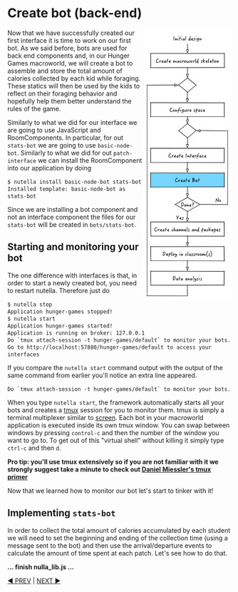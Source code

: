 # Create bot (back-end)
<img src="images/dev_process_4.png" width="200" align="right">

Now that we have successfully created our first interface it is time to work on our first bot. As we said before, bots are used for back end components and, in our Hunger Games macroworld, we will create a bot to assemble and store the total amount of calories collected by each kid while foraging. These statics will then be used by the kids to reflect on their foraging behavior and hopefully help them better understand the rules of the game.

Similarly to what we did for our interface we are going to use JavaScript and RoomComponents. In particular, for out `stats-bot` we are going to use `basic-node-bot`. Similarly to what we did for out `patch-interface` we can install the RoomComponent into our application by doing
```
$ nutella install basic-node-bot stats-bot
Installed template: basic-node-bot as stats-bot
```

Since we are installing a bot component and not an interface component the files for our `stats-bot` will be created in `bots/stats-bot`. 


## Starting and monitoring your bot

The one difference with interfaces is that, in order to start a newly created bot, you need to restart nutella. Therefore just do
```
$ nutella stop
Application hunger-games stopped!
$ nutella start
Application hunger-games started!
Application is running on broker: 127.0.0.1
Do `tmux attach-session -t hunger-games/default` to monitor your bots.
Go to http://localhost:57880/hunger-games/default to access your interfaces
```

If you compare the `nutella start` command output with the output of the same command from earlier you'll notice an extra line appeared.
```
Do `tmux attach-session -t hunger-games/default` to monitor your bots.
```

When you type `nutella start`, the framework automatically starts all your bots and creates a [tmux](http://tmux.sourceforge.net/) session for you to monitor them. tmux is simply a terminal multiplexer similar to [screen](http://www.gnu.org/software/screen/). Each bot in your macroworld application is executed inside its own tmux window. You can swap between windows by pressing `control-c` and then the number of the window you want to go to. To get out of this "virtual shell" without killing it simply type `ctrl-c` and then `d`.

**Pro tip: you'll use tmux extensively so if you are not familiar with it we strongly suggest take a minute to check out [Daniel Miessler's tmux primer](https://danielmiessler.com/study/tmux/)**

Now that we learned how to monitor our bot let's start to tinker with it!

## Implementing `stats-bot`
In order to collect the total amount of calories accumulated by each student we will need to set the beginning and ending of the collection time (using a message sent to the bot) and then use the arrival/departure events to calculate the amount of time spent at each patch. Let's see how to do that.


**... finish nulla_lib.js ...**


[:arrow_backward: PREV](tutorial_5.md) | [NEXT :arrow_forward:](tutorial_7.md)